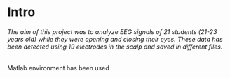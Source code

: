 # Intro

###### The aim of this project was to analyze EEG signals of 21 students (21-23 years old) while they were opening and closing their eyes. These data has been detected using 19 electrodes in the scalp and saved in different files.
Matlab environment has been used
